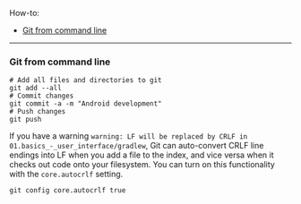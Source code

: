How-to:
   - [Git from command line](#git)

---
### <a name="git" />Git from command line

```shell script
# Add all files and directories to git
git add --all
# Commit changes
git commit -a -m "Android development"
# Push changes
git push
```

If you have a warning `warning: LF will be replaced by CRLF in 01.basics_-_user_interface/gradlew`,
Git can auto-convert CRLF line endings into LF when you add a file to the index,
and vice versa when it checks out code onto your filesystem.
You can turn on this functionality with the `core.autocrlf` setting.
```shell script
git config core.autocrlf true
```

